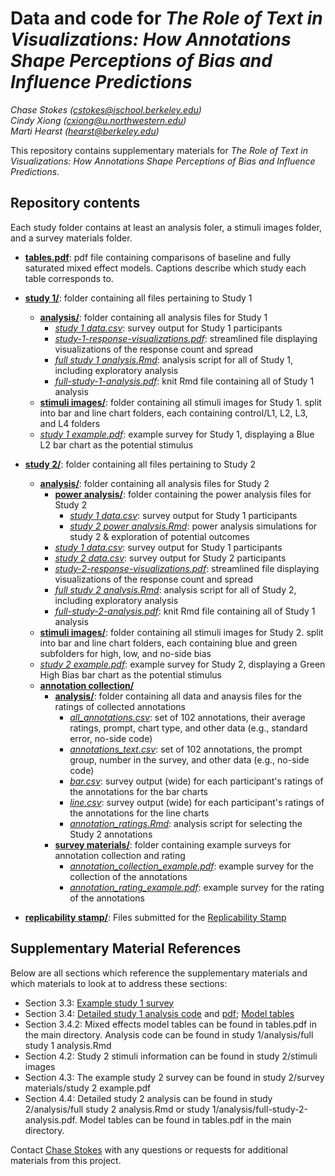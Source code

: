 # Data and code for _The Role of Text in Visualizations: How Annotations Shape Perceptions of Bias and Influence Predictions_

_Chase Stokes ([cstokes@ischool.berkeley.edu](mailto:cstokes@ischool.berkeley.edu))_<br>
_Cindy Xiong ([cxiong@u.northwestern.edu](mailto:cxiong@u.northwestern.edu ))_<br>
_Marti Hearst ([hearst@berkeley.edu](mailto:hearst@berkeley.edu))_<br>

This repository contains supplementary materials for _The Role of Text in Visualizations: How Annotations Shape Perceptions of Bias and Influence Predictions_.

## Repository contents

Each study folder contains at least an analysis foler, a stimuli images folder, and a survey materials folder.

- **[tables.pdf](tables.pdf)**: pdf file containing comparisons of baseline and fully saturated mixed effect models. Captions describe which study each table corresponds to. 
- **[study 1/](study%201/)**: folder containing all files pertaining to Study 1
  - **[analysis/](study%201/analysis/)**: folder containing all analysis files for Study 1
    - *[study 1 data.csv](study%201/analysis/study%201%20data.csv)*: survey output for Study 1 participants
    - *[study-1-response-visualizations.pdf](study%201/analysis/study-1-response-visualizations.pdf)*: streamlined file displaying visualizations of the  response count and spread
    - *[full study 1 analysis.Rmd](study%201/analysis/full%20study%201%20analysis.Rmd)*: analysis script for all of Study 1, including exploratory analysis
    - *[full-study-1-analysis.pdf](study%201/analysis/full-study-1-analysis.pdf)*: knit Rmd file containing all of Study 1 analysis
  - **[stimuli images/](study%201/stimuli%20images/)**: folder containing all stimuli images for Study 1. split into bar and line chart folders, each containing control/L1, L2, L3, and L4 folders
  - *[study 1 example.pdf](study%201/study%201%20example.pdf)*: example survey for Study 1, displaying a Blue L2 bar chart as the potential stimulus

- **[study 2/](study%202/)**: folder containing all files pertaining to Study 2
  - **[analysis/](study%202/analysis/)**: folder containing all analysis files for Study 2
    - **[power analysis/](study%202/analysis/power%20analysis/)**: folder containing the power analysis files for Study 2
      - *[study 1 data.csv](study%202/analysis/power%20analysis/study%201%20data.csv)*: survey output for Study 1 participants
      - *[study 2 power analysis.Rmd](study%202/analysis/power%20analysis/study%202%20power%20analysis.Rmd)*: power analysis simulations for study 2 & exploration of potential outcomes
    - *[study 1 data.csv](study%202/analysis/study%201%20data.csv)*: survey output for Study 1 participants
    - *[study 2 data.csv](study%202/analysis/study%202%20data.csv)*: survey output for Study 2 participants
    - *[study-2-response-visualizations.pdf](study%202/analysis/study-2-response-visualizations.pdf)*: streamlined file displaying visualizations of the  response count and spread
    - *[full study 2 analysis.Rmd](study%202/analysis/full%20study%202%20analysis.Rmd)*: analysis script for all of Study 2, including exploratory analysis
    - *[full-study-2-analysis.pdf](study%202/analysis/full-study-2-analysis.pdf)*: knit Rmd file containing all of Study 1 analysis
  - **[stimuli images/](study%202/stimuli%20images/)**: folder containing all stimuli images for Study 2. split into bar and line chart folders, each containing blue and green subfolders for high, low, and no-side bias
  - *[study 2 example.pdf](study%202/study%202%20example.pdf)*: example survey for Study 2, displaying a Green High Bias bar chart as the potential stimulus
  - **[annotation collection/](study%202/annotation%20collection/)**
    - **[analysis/](study%202/annotation%20collection/analysis/)**: folder containing all data and anaysis files for the ratings of collected annotations
      - *[all_annotations.csv](study%202/annotation%20collection/analysis/all_annotations.csv)*: set of 102 annotations, their average ratings, prompt, chart type, and other data (e.g., standard error, no-side code)
      - *[annotations_text.csv](study%202/annotation%20collection/analysis/annotations_text.csv)*: set of 102 annotations, the prompt group, number in the survey, and other data (e.g., no-side code)
      - *[bar.csv](study%202/annotation%20collection/analysis/bar.csv)*: survey output (wide) for each participant's ratings of the annotations for the bar charts
      - *[line.csv](study%202/annotation%20collection/analysis/line.csv)*: survey output (wide) for each participant's ratings of the annotations for the line charts
      - *[annotation_ratings.Rmd](study%202/annotation%20collection/analysis/annotation_ratings.Rmd)*: analysis script for selecting the Study 2 annotations
    - **[survey materials/](study%202/annotation%20collection/survey%20materials/)**: folder containing example surveys for annotation collection and rating
      - *[annotation_collection_example.pdf](study%202/annotation%20collection/survey%20materials/annotation_collection_example.pdf)*: example survey for the collection of the annotations
      - *[annotation_rating_example.pdf](study%202/annotation%20collection/survey%20materials/annotation_rating_example.pdf)*: example survey for the rating of the annotations
- **[replicability stamp/](replicability%20stamp/)**: Files submitted for the [Replicability Stamp](http://www.replicabilitystamp.org/requirements.html)

## Supplementary Material References

Below are all sections which reference the supplementary materials and which materials to look at to address these sections:

- Section 3.3: [Example study 1 survey](study%202/study%202%20example.pdf)
- Section 3.4: [Detailed study 1 analysis code](study%201/analysis/full%20study%201%20analysis.Rmd) and [pdf](study%201/analysis/full%20study%201%20analysis.pdf); [Model tables](tables.pdf)
- Section 3.4.2: Mixed effects model tables can be found in tables.pdf in the main directory. Analysis code can be found in study 1/analysis/full study 1 analysis.Rmd
- Section 4.2: Study 2 stimuli information can be found in study 2/stimuli images
- Section 4.3: The example study 2 survey can be found in study 2/survey materials/study 2 example.pdf
- Section 4.4: Detailed study 2 analysis can be found in study 2/analysis/full study 2 analysis.Rmd or study 1/analysis/full-study-2-analysis.pdf. Model tables can be found in tables.pdf in the main directory.

Contact [Chase Stokes](mailto:cstokes@ischool.berkeley.edu) with any questions or requests for additional materials from this project.
